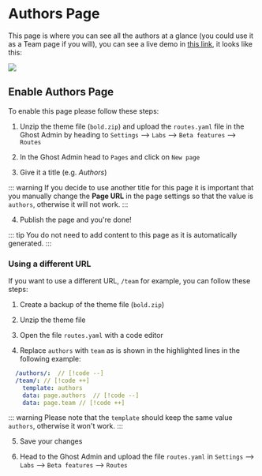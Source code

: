# Authors Page

This page is where you can see all the authors at a glance (you could use it as a Team page if you will), you can see a live demo in [this link](https://bold.eduardogomez.io/authors/), it looks like this:

![](https://res.cloudinary.com/edev/image/upload/v1708187849/bold/CleanShot_2024-02-17_at_17.36.15.jpg)

## Enable Authors Page

To enable this page please follow these steps:

1. Unzip the theme file (`bold.zip`) and upload the `routes.yaml` file in the Ghost Admin by heading to `Settings` --> `Labs` --> `Beta features` --> `Routes`

2. In the Ghost Admin head to `Pages` and click on `New page`

3. Give it a title (e.g. _Authors_)

::: warning
If you decide to use another title for this page it is important that you manually change the **Page URL** in the page settings so that the value is `authors`, otherwise it will not work.
:::

4. Publish the page and you're done!

::: tip
You do not need to add content to this page as it is automatically generated.
:::

### Using a different URL

If you want to use a different URL, `/team` for example, you can follow these steps:

1. Create a backup of the theme file (`bold.zip`)

2. Unzip the theme file

3. Open the file `routes.yaml` with a code editor

4. Replace `authors` with `team` as is shown in the highlighted lines in the following example:

```yaml
  /authors/:  // [!code --]
  /team/: // [!code ++]
    template: authors
    data: page.authors  // [!code --]
    data: page.team // [!code ++]
```

::: warning
Please note that the `template` should keep the same value `authors`, otherwise it won't work.
:::

5. Save your changes

6. Head to the Ghost Admin and upload the file `routes.yaml` in `Settings` --> `Labs` --> `Beta features` --> `Routes`

